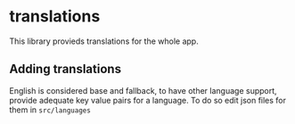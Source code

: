 # translations

This library provieds translations for the whole app.

## Adding translations

English is considered base and fallback, to have other language support, provide adequate key value pairs for a language. To do so edit json files for them in `src/languages`
